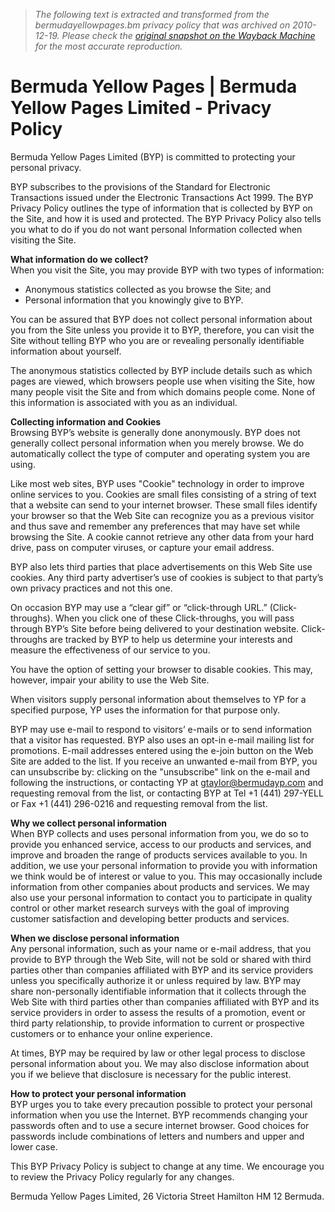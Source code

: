 > *The following text is extracted and transformed from the bermudayellowpages.bm privacy policy that was archived on 2010-12-19. Please check the [original snapshot on the Wayback Machine](https://web.archive.org/web/20101219020922id_/http%3A//www.bermudayellowpages.bm/privacy) for the most accurate reproduction.*

# Bermuda Yellow Pages | Bermuda Yellow Pages Limited - Privacy Policy

Bermuda Yellow Pages Limited (BYP) is committed to protecting your personal privacy.

BYP subscribes to the provisions of the Standard for Electronic Transactions issued under the Electronic Transactions Act 1999. The BYP Privacy Policy outlines the type of information that is collected by BYP on the Site, and how it is used and protected. The BYP Privacy Policy also tells you what to do if you do not want personal Information collected when visiting the Site.

**What information do we collect?**  
When you visit the Site, you may provide BYP with two types of information:

  * Anonymous statistics collected as you browse the Site; and
  * Personal information that you knowingly give to BYP.



You can be assured that BYP does not collect personal information about you from the Site unless you provide it to BYP, therefore, you can visit the Site without telling BYP who you are or revealing personally identifiable information about yourself.

The anonymous statistics collected by BYP include details such as which pages are viewed, which browsers people use when visiting the Site, how many people visit the Site and from which domains people come. None of this information is associated with you as an individual.

**Collecting information and Cookies**  
Browsing BYP’s website is generally done anonymously. BYP does not generally collect personal information when you merely browse. We do automatically collect the type of computer and operating system you are using.

Like most web sites, BYP uses "Cookie" technology in order to improve online services to you. Cookies are small files consisting of a string of text that a website can send to your internet browser. These small files identify your browser so that the Web Site can recognize you as a previous visitor and thus save and remember any preferences that may have set while browsing the Site. A cookie cannot retrieve any other data from your hard drive, pass on computer viruses, or capture your email address.

BYP also lets third parties that place advertisements on this Web Site use cookies. Any third party advertiser’s use of cookies is subject to that party’s own privacy practices and not this one.

On occasion BYP may use a “clear gif” or “click-through URL.” (Click-throughs). When you click one of these Click-throughs, you will pass through BYP’s Site before being delivered to your destination website. Click-throughs are tracked by BYP to help us determine your interests and measure the effectiveness of our service to you.

You have the option of setting your browser to disable cookies. This may, however, impair your ability to use the Web Site.

When visitors supply personal information about themselves to YP for a specified purpose, YP uses the information for that purpose only.

BYP may use e-mail to respond to visitors’ e-mails or to send information that a visitor has requested. BYP also uses an opt-in e-mail mailing list for promotions. E-mail addresses entered using the e-join button on the Web Site are added to the list. If you receive an unwanted e-mail from BYP, you can unsubscribe by: clicking on the "unsubscribe" link on the e-mail and following the instructions, or contacting YP at [gtaylor@bermudayp.com](mailto:gtaylor@bermudayp.com) and requesting removal from the list, or contacting BYP at Tel +1 (441) 297-YELL or Fax +1 (441) 296-0216 and requesting removal from the list.

**Why we collect personal information**  
When BYP collects and uses personal information from you, we do so to provide you enhanced service, access to our products and services, and improve and broaden the range of products services available to you. In addition, we use your personal information to provide you with information we think would be of interest or value to you. This may occasionally include information from other companies about products and services. We may also use your personal information to contact you to participate in quality control or other market research surveys with the goal of improving customer satisfaction and developing better products and services.

**When we disclose personal information**  
Any personal information, such as your name or e-mail address, that you provide to BYP through the Web Site, will not be sold or shared with third parties other than companies affiliated with BYP and its service providers unless you specifically authorize it or unless required by law. BYP may share non-personally identifiable information that it collects through the Web Site with third parties other than companies affiliated with BYP and its service providers in order to assess the results of a promotion, event or third party relationship, to provide information to current or prospective customers or to enhance your online experience.

At times, BYP may be required by law or other legal process to disclose personal information about you. We may also disclose information about you if we believe that disclosure is necessary for the public interest.

**How to protect your personal information**  
BYP urges you to take every precaution possible to protect your personal information when you use the Internet. BYP recommends changing your passwords often and to use a secure internet browser. Good choices for passwords include combinations of letters and numbers and upper and lower case.

This BYP Privacy Policy is subject to change at any time. We encourage you to review the Privacy Policy regularly for any changes.

Bermuda Yellow Pages Limited, 26 Victoria Street Hamilton HM 12 Bermuda.

